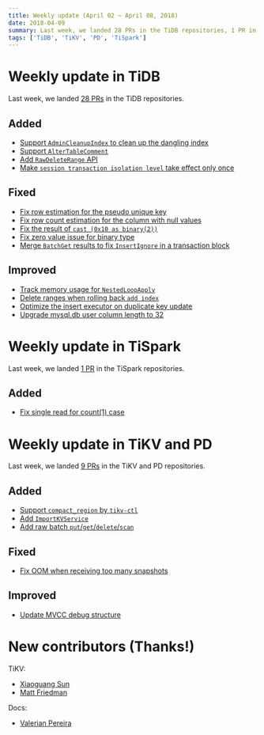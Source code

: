 ```yaml
---
title: Weekly update (April 02 ~ April 08, 2018)
date: 2018-04-09
summary: Last week, we landed 28 PRs in the TiDB repositories, 1 PR in the TiSpark repositories, and 9 PRs in the TiKV and PD repositories.
tags: ['TiDB', 'TiKV', 'PD', 'TiSpark']
---
```


# Weekly update in TiDB

Last week, we landed [28 PRs](https://github.com/search?p=1&q=repo%3Apingcap%2Ftidb+is%3Apr+is%3Amerged+merged%3A2018-04-02..2018-04-08&type=Issues&utf8=%E2%9C%93) in the TiDB repositories.

## Added

- [Support `AdminCleanupIndex` to clean up the dangling index](https://github.com/pingcap/tidb/pull/6102)
- [Support `AlterTableComment`](https://github.com/pingcap/tidb/pull/6127)
- [Add `RawDeleteRange` API](https://github.com/pingcap/tidb/pull/6157)
- [Make `session transaction isolation level` take effect only once](https://github.com/pingcap/tidb/pull/6175)

## Fixed

- [Fix row estimation for the pseudo unique key](https://github.com/pingcap/tidb/pull/6199)
- [Fix row count estimation for the column with null values](https://github.com/pingcap/tidb/pull/6203)
- [Fix the result of `cast (0x10 as binary(2))`](https://github.com/pingcap/tidb/pull/6211)
- [Fix zero value issue for binary type](https://github.com/pingcap/tidb/pull/6213)
- [Merge `BatchGet` results to fix `InsertIgnore` in a transaction block](https://github.com/pingcap/tidb/pull/6215)

## Improved

- [Track memory usage for `NestedLoopApply`](https://github.com/pingcap/tidb/pull/6171)
- [Delete ranges when rolling back `add index`](https://github.com/pingcap/tidb/pull/6188)
- [Optimize the insert executor on duplicate key update](https://github.com/pingcap/tidb/pull/6194)
- [Upgrade mysql.db user column length to 32](https://github.com/pingcap/tidb/pull/6209)

# Weekly update in TiSpark

Last week, we landed [1 PR](https://github.com/pingcap/tispark/pulls?utf8=%E2%9C%93&q=is%3Apr+is%3Amerged+merged%3A2018-04-02..2018-04-08) in the TiSpark repositories.

## Added

- [Fix single read for count(1) case](https://github.com/pingcap/tispark/pull/304)

# Weekly update in TiKV and PD

Last week, we landed [9 PRs](https://github.com/search?utf8=%E2%9C%93&q=repo%3Apingcap%2Ftikv+repo%3Apingcap%2Fpd+is%3Apr+is%3Amerged+merged%3A2018-04-02..2018-04-08) in the TiKV and PD repositories.

## Added

- [Support `compact_region` by `tikv-ctl`](https://github.com/pingcap/tikv/pull/2889)
- [Add `ImportKVService`](https://github.com/pingcap/tikv/pull/2881)
- [Add raw batch `put`/`get`/`delete`/`scan`](https://github.com/pingcap/tikv/pull/2854)

## Fixed

- [Fix OOM when receiving too many snapshots](https://github.com/pingcap/tikv/pull/2879)

## Improved

- [Update MVCC debug structure](https://github.com/pingcap/tikv/pull/2894)

# New contributors (Thanks!)

TiKV:

- [Xiaoguang Sun](https://github.com/sunxiaoguang)
- [Matt Friedman](https://github.com/friedm)

Docs:

- [Valerian Pereira](https://github.com/valerianpereira)
